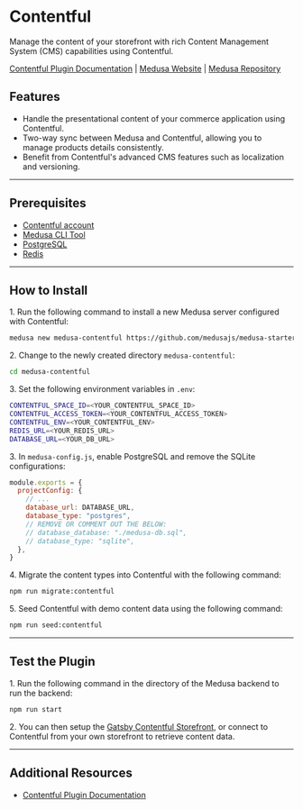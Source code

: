 # Contentful

Manage the content of your storefront with rich Content Management System (CMS) capabilities using Contentful.

[Contentful Plugin Documentation](https://docs.medusajs.com/plugins/cms/contentful/) | [Medusa Website](https://medusajs.com/) | [Medusa Repository](https://github.com/medusajs/medusa)

## Features

- Handle the presentational content of your commerce application using Contentful.
- Two-way sync between Medusa and Contentful, allowing you to manage products details consistently.
- Benefit from Contentful's advanced CMS features such as localization and versioning.

---

## Prerequisites

- [Contentful account](https://stripe.com/)
- [Medusa CLI Tool](https://docs.medusajs.com/cli/reference#how-to-install-cli-tool)
- [PostgreSQL](https://docs.medusajs.com/development/backend/prepare-environment#postgresql)
- [Redis](https://docs.medusajs.com/development/backend/prepare-environment#redis)

---

## How to Install

1\. Run the following command to install a new Medusa server configured with Contentful:

  ```bash
  medusa new medusa-contentful https://github.com/medusajs/medusa-starter-contentful
  ```

2\. Change to the newly created directory `medusa-contentful`:

  ```bash
  cd medusa-contentful
  ```

3\. Set the following environment variables in `.env`:

  ```bash
  CONTENTFUL_SPACE_ID=<YOUR_CONTENTFUL_SPACE_ID>
  CONTENTFUL_ACCESS_TOKEN=<YOUR_CONTENTFUL_ACCESS_TOKEN>
  CONTENTFUL_ENV=<YOUR_CONTENTFUL_ENV>
  REDIS_URL=<YOUR_REDIS_URL>
  DATABASE_URL=<YOUR_DB_URL>
  ```

3\. In `medusa-config.js`, enable PostgreSQL and remove the SQLite configurations:

  ```js
  module.exports = {
    projectConfig: {
      // ...
      database_url: DATABASE_URL,
      database_type: "postgres",
      // REMOVE OR COMMENT OUT THE BELOW:
      // database_database: "./medusa-db.sql",
      // database_type: "sqlite",
    },
  }
  ```

4\. Migrate the content types into Contentful with the following command:

  ```bash
  npm run migrate:contentful
  ```

5\. Seed Contentful with demo content data using the following command:

  ```bash
  npm run seed:contentful
  ```

---

## Test the Plugin

1\. Run the following command in the directory of the Medusa backend to run the backend:

  ```bash
  npm run start
  ```

2\. You can then setup the [Gatsby Contentful Storefront](https://docs.medusajs.com/plugins/cms/contentful/#setup-gatsby-storefront), or connect to Contentful from your own storefront to retrieve content data.

---

## Additional Resources

- [Contentful Plugin Documentation](https://docs.medusajs.com/plugins/cms/contentful/)
